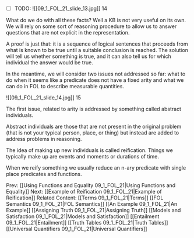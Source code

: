 ﻿- [ ] TODO:
![[09_1_FOL_21_slide_13.jpg]]
14

What do we do with all these facts?  Well a KB is not very useful on its own.  We will rely on some sort of reasoning procedure to allow us to answer questions that are not explicit in the representation.

A proof is just that: it is a sequence of logical sentences that proceeds from what is known to be true until a suitable conclusion is reached. The solution will tell us whether something is true, and it can also tell us for which individual the answer would be true.

In the meantime, we will consider two issues not addressed so far: what to do when it seems like a predicate does not have a fixed arity and what we can do in FOL to describe measurable quantities.

![[09_1_FOL_21_slide_14.jpg]]
15

The first issue, related to arity is addressed by something called abstract individuals.

Abstract individuals are those that are not present in the original problem (that is not your typical person, place, or thing) but instead are added to address problems in reasoning.

The idea of making up new individuals is called reification. Things we typically make up are events and moments or durations of time.

When we reify something we usually reduce an n-ary predicate with single place predicates and functions.



Prev: [[Using Functions and Equality 09_1_FOL_21|Using Functions and Equality]]
Next: [[Example of Reification 09_1_FOL_21|Example of Reification]]
Related Content:
[[Terms 09_1_FOL_21|Terms]]
[[FOL Semantics 09_1_FOL_21|FOL Semantics]]
[[An Example 09_1_FOL_21|An Example]]
[[Assigning Truth 09_1_FOL_21|Assigning Truth]]
[[Models and Satisfaction 09_1_FOL_21|Models and Satisfaction]]
[[Entailment 09_1_FOL_21|Entailment]]
[[Truth Tables 09_1_FOL_21|Truth Tables]]
[[Universal Quantifiers 09_1_FOL_21|Universal Quantifiers]]